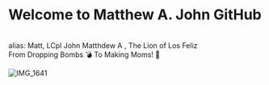 <h1> Welcome to Matthew A. John GitHub</h1>
<br>
alias: Matt, LCpl John Matthdew A , The Lion of Los Feliz
<br>
From Dropping Bombs 💣 To Making Moms! 🤰
<br>

![IMG_1641](https://user-images.githubusercontent.com/77504986/110777192-b3f47a80-8215-11eb-80a4-b30676b0f4a3.JPG)









<!--
**MattJ900/MattJ900** is a ✨ _special_ ✨ repository because its `README.md` (this file) appears on your GitHub profile.

Here are some ideas to get you started:

- 🔭 I’m currently working on ... Back-End Development 
- 🌱 I’m currently learning ... 
- 👯 I’m looking to collaborate on ...
- 🤔 I’m looking for help with ... 
- 💬 Ask me about ...
- 📫 How to reach me: ... c
- 😄 Pronouns: ...
- ⚡ Fun fact: ...
-->
